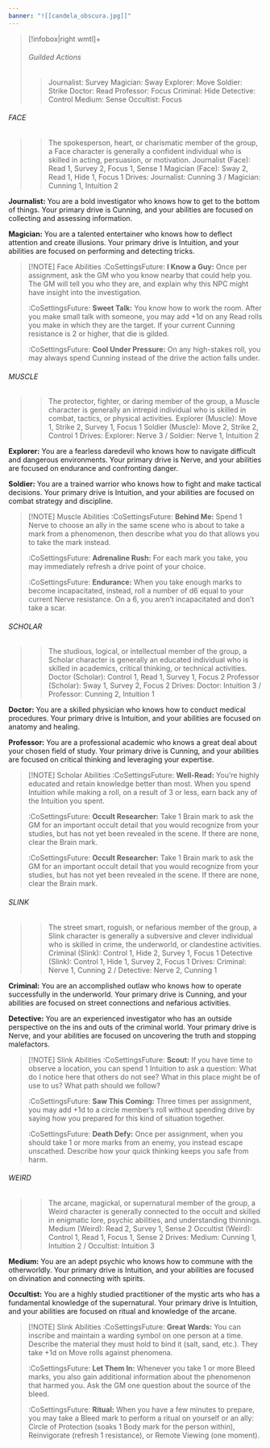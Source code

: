 ```yaml
---
banner: "![[candela_obscura.jpg]]"
---
```



> [!infobox|right wmtl]+
> ###### Guilded Actions
>> Journalist: Survey
>> Magician: Sway
>> Explorer: Move
>> Soldier: Strike
>> Doctor: Read
>> Professor: Focus
>> Criminal: Hide
>> Detective: Control
>> Medium: Sense
>> Occultist: Focus

###### FACE
>> The spokesperson, heart, or charismatic member of the group, a Face character is generally a confident individual who is skilled in acting, persuasion, or motivation.
>> Journalist (Face): Read 1, Survey 2, Focus 1, Sense 1
>> Magician (Face): Sway 2, Read 1, Hide 1, Focus 1
>> Drives: Journalist: Cunning 3 / Magician: Cunning 1, Intuition 2

**Journalist:** You are a bold investigator who knows how to get to the bottom of things. Your primary drive is Cunning, and your abilities are focused on collecting and assessing information.

**Magician:** You are a talented entertainer who knows how to deflect attention and create illusions. Your primary drive is Intuition, and your abilities are focused on performing and detecting tricks.

> [!NOTE] Face Abilities
> :CoSettingsFuture: **I Know a Guy:** Once per assignment, ask the GM who you know nearby that could help you. The GM will tell you who they are, and explain why this NPC might have insight into the investigation.
>
>:CoSettingsFuture: **Sweet Talk:** You know how to work the room. After you make small talk with someone, you may add +1d on any Read rolls you make in which they are the target. If your current Cunning resistance is 2 or higher, that die is gilded.
>
>:CoSettingsFuture: **Cool Under Pressure:** On any high-stakes roll, you may always spend Cunning instead of the drive the action falls under.


###### MUSCLE
>> The protector, fighter, or daring member of the group, a Muscle character is generally an intrepid individual who is skilled in combat, tactics, or physical activities.
>> Explorer (Muscle): Move 1, Strike 2, Survey 1, Focus 1
>> Soldier (Muscle): Move 2, Strike 2, Control 1
>> Drives: Explorer: Nerve 3 / Soldier: Nerve 1, Intuition 2

**Explorer:** You are a fearless daredevil who knows how to navigate difficult and dangerous environments. Your primary drive is Nerve, and your abilities are focused on endurance and confronting danger.

**Soldier:** You are a trained warrior who knows how to fight and make tactical decisions. Your primary drive is Intuition, and your abilities are focused on combat strategy and discipline.

> [!NOTE] Muscle Abilities
> :CoSettingsFuture: **Behind Me:** Spend 1 Nerve to choose an ally in the same scene who is about to take a mark from a phenomenon, then describe what you do that allows you to take the mark instead.
>
>:CoSettingsFuture: **Adrenaline Rush:** For each mark you take, you may immediately refresh a drive point of your choice.
>
>:CoSettingsFuture: **Endurance:** When you take enough marks to become incapacitated, instead, roll a number of d6 equal to your current Nerve resistance. On a 6, you aren’t incapacitated and don’t take a scar.

###### SCHOLAR
>> The studious, logical, or intellectual member of the group, a Scholar character is generally an educated individual who is skilled in academics, critical thinking, or technical activities.
>> Doctor (Scholar): Control 1, Read 1, Survey 1, Focus 2
>> Professor (Scholar): Sway 1, Survey 2, Focus 2
>> Drives: Doctor: Intuition 3 / Professor: Cunning 2, Intuition 1

**Doctor:** You are a skilled physician who knows how to conduct medical procedures. Your primary drive is Intuition, and your abilities are focused on anatomy and healing.

**Professor:** You are a professional academic who knows a great deal about your chosen field of study. Your primary drive is Cunning, and your abilities are focused on critical thinking and leveraging your expertise.

> [!NOTE] Scholar Abilities
> :CoSettingsFuture: **Well-Read:**  You’re highly educated and retain knowledge better than most. When you spend Intuition while making a roll, on a result of 3 or less, earn back any of the Intuition you spent.
>
>:CoSettingsFuture: **Occult Researcher:**  Take 1 Brain mark to ask the GM for an important occult detail that you would recognize from your studies, but has not yet been revealed in the scene. If there are none, clear the Brain mark.
>
>:CoSettingsFuture: **Occult Researcher:**  Take 1 Brain mark to ask the GM for an important occult detail that you would recognize from your studies, but has not yet been revealed in the scene. If there are none, clear the Brain mark.

###### SLINK
>> The street smart, roguish, or nefarious member of the group, a Slink character is generally a subversive and clever individual who is skilled in crime, the underworld, or clandestine activities.
>> Criminal (Slink): Control 1, Hide 2, Survey 1, Focus 1
>> Detective (Slink): Control 1, Hide 1, Survey 2, Focus 1
>> Drives: Criminal: Nerve 1, Cunning 2 / Detective: Nerve 2, Cunning 1

**Criminal:** You are an accomplished outlaw who knows how to operate successfully in the underworld. Your primary drive is Cunning, and your abilities are focused on street connections and nefarious activities.

**Detective:** You are an experienced investigator who has an outside perspective on the ins and outs of the criminal world. Your primary drive is Nerve, and your abilities are focused on uncovering the truth and stopping malefactors.

> [!NOTE] Slink Abilities
> :CoSettingsFuture: **Scout:**  If you have time to observe a location, you can spend 1 Intuition to ask a question: What do I notice here that others do not see? What in this place might be of use to us? What path should we follow?
>
>:CoSettingsFuture: **Saw This Coming:**  Three times per assignment, you may add +1d to a circle member’s roll without spending drive by saying how you prepared for this kind of situation together.
>
>:CoSettingsFuture: **Death Defy:**  Once per assignment, when you should take 1 or more marks from an enemy, you instead escape unscathed. Describe how your quick thinking keeps you safe from harm.

###### WEIRD
>> The arcane, magickal, or supernatural member of the group, a Weird character is generally connected to the occult and skilled in enigmatic lore, psychic abilities, and understanding thinnings.
>> Medium (Weird): Read 2, Survey 1, Sense 2 
>> Occultist (Weird): Control 1, Read 1, Focus 1, Sense 2
>> Drives: Medium: Cunning 1, Intuition 2 / Occultist: Intuition 3

**Medium:** You are an adept psychic who knows how to commune with the otherworldly. Your primary drive is Intuition, and your abilities are focused on divination and connecting with spirits.

**Occultist:** You are a highly studied practitioner of the mystic arts who has a fundamental knowledge of the supernatural. Your primary drive is Intuition, and your abilities are focused on ritual and knowledge of the arcane.

> [!NOTE] Slink Abilities
> :CoSettingsFuture: **Great Wards:**  You can inscribe and maintain a warding symbol on one person at a time. Describe the material they must hold to bind it (salt, sand, etc.). They take +1d on Move rolls against phenomena.
>
>:CoSettingsFuture: **Let Them In:**  Whenever you take 1 or more Bleed marks, you also gain additional information about the phenomenon that harmed you. Ask the GM one question about the source of the bleed.
>
>:CoSettingsFuture: **Ritual:**  When you have a few minutes to prepare, you may take a Bleed mark to perform a ritual on yourself or an ally: Circle of Protection (soaks 1 Body mark for the person within), Reinvigorate (refresh 1 resistance), or Remote Viewing (one moment).

